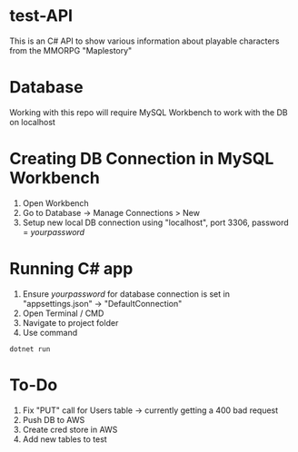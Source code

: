 # test-API
This is an C# API to show various information about playable characters from the MMORPG "Maplestory"

# Database
Working with this repo will require MySQL Workbench to work with the DB on localhost


# Creating DB Connection in MySQL Workbench
1. Open Workbench
2. Go to Database -> Manage Connections > New
3. Setup new local DB connection using "localhost", port 3306, password = _yourpassword_
# Running C# app 
1. Ensure _yourpassword_ for database connection is set in "appsettings.json" -> "DefaultConnection"
2. Open Terminal / CMD
3. Navigate to project folder
4. Use command

~~~
dotnet run
~~~

# To-Do
1. Fix "PUT" call for Users table -> currently getting a 400 bad request
2. Push DB to AWS
3. Create cred store in AWS
4. Add new tables to test
